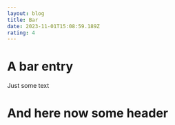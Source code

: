 ```yaml
---
layout: blog
title: Bar
date: 2023-11-01T15:08:59.189Z
rating: 4
---
```


# A bar entry

Just some text

# And here now some header